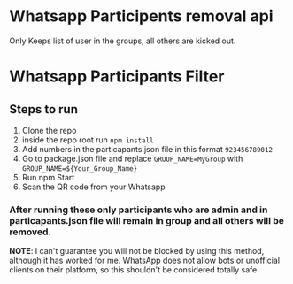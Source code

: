 # Whatsapp Participents removal api
Only Keeps list of user in the groups, all others are kicked out.
# Whatsapp Participants Filter
## Steps to run
1. Clone the repo
2. inside the repo root run `npm install`
3. Add numbers in the particapants.json file in this format `923456789012`
4. Go to package.json file and replace `GROUP_NAME=MyGroup` with `GROUP_NAME=${Your_Group_Name}`
4. Run npm Start 
5. Scan the QR code from your Whatsapp

### After running these only participants who are admin and in particapants.json file will remain in group and all others will be removed.

**NOTE**: I can't guarantee you will not be blocked by using this method, although it has worked for me. WhatsApp does not allow bots or unofficial clients on their platform, so this shouldn't be considered totally safe.
